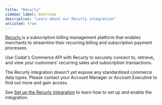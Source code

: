 ```yaml
---
title: "Recurly"
sidebar_label: Overview
description: "Learn about our Recurly integration"
unlisted: true
---
```


<p>
  <a className="external" href="https://recurly.com" target="_blank">
    Recurly
  </a> 
  is a subscription billing management platform that enables merchants to streamline their recurring billing and subscription payment processes.
</p>

Use Codat's Commerce API with Recurly to securely connect to, retrieve, and view your customers’ recurring sales and subscription transactions.

The Recurly integration doesn't yet expose any standardized commerce data types. Please contact your Account Manager or Account Executive to find out more and gain access.

See [Set up the Recurly integration](/integrations/commerce/recurly/commerce-recurly-setup) to learn how to set up and enable the integration.
